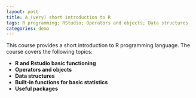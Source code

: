 ```yaml
---
layout: post
title: A (very) short introduction to R 
tags: R programming; RStudio; Operators and objects; Data structures
categories: demo
---
```


This course provides a short introduction to R programming language. The course covers the following topics: 
- **R and Rstudio basic functioning**  
- **Operators and objects**  
- **Data structures**  
- **Built-in functions for basic statistics**
- **Useful packages**
